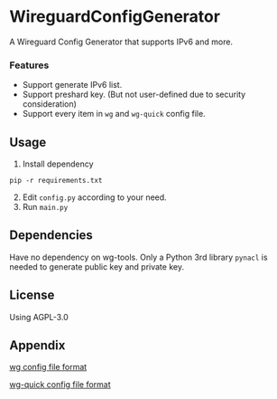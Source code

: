 # WireguardConfigGenerator
A Wireguard Config Generator that supports IPv6 and more.

### Features 
* Support generate IPv6 list.
* Support preshard key. (But not user-defined due to security consideration)
* Support every item in `wg` and `wg-quick` config file.

## Usage
1. Install dependency
```
pip -r requirements.txt
```
2. Edit `config.py` according to your need.
3. Run `main.py`
   
## Dependencies
Have no dependency on wg-tools.
Only a Python 3rd library `pynacl` is needed to generate public key and private key.

## License
Using AGPL-3.0

## Appendix
[wg config file format](https://git.zx2c4.com/wireguard-tools/about/src/man/wg.8#CONFIGURATION%20FILE%20FORMAT)

[wg-quick config file format](https://git.zx2c4.com/wireguard-tools/about/src/man/wg-quick.8#CONFIGURATION)
